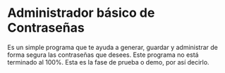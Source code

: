 # Administrador básico de Contraseñas
Es un simple programa que te ayuda a generar, guardar y administrar de forma segura las contraseñas que desees.
Este programa no está terminado al 100%. Esta es la fase de prueba o demo, por así decirlo.
